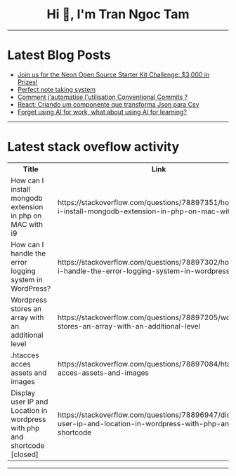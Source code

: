 <h1 align="center">Hi 👋, I'm Tran Ngoc Tam</h1>

---

# Latest Blog Posts 
<!-- BLOG-POST-LIST:START -->
- [Join us for the Neon Open Source Starter Kit Challenge: $3,000 in Prizes!](https://dev.to/devteam/join-us-for-the-neon-open-source-starter-kit-challenge-3000-in-prizes-3oe2)
- [Perfect note taking system](https://dev.to/morphzg/perfect-note-taking-system-4lhe)
- [Comment j&#39;automatise l&#39;utilisation Conventional Commits ?](https://dev.to/tontz/comment-jautomatise-lutilisation-conventional-commits--29ea)
- [React: Criando um componente que transforma Json para Csv](https://dev.to/mayconbalves/react-criando-um-componente-que-transforma-json-para-csv-482f)
- [Forget using AI for work, what about using AI for learning?](https://dev.to/pitifulpete/forget-using-ai-for-work-what-about-using-ai-for-learning-3392)
<!-- BLOG-POST-LIST:END -->

---

# Latest stack oveflow activity
<table>
  <tr><th>Title</th><th>Link</th></tr>
  <!-- STACKOVERFLOW:START --><tr><td>How can I install mongodb extension in php on MAC with i9</td><td>https://stackoverflow.com/questions/78897351/how-can-i-install-mongodb-extension-in-php-on-mac-with-i9</td></tr><tr><td>How can I handle the error logging system in WordPress?</td><td>https://stackoverflow.com/questions/78897302/how-can-i-handle-the-error-logging-system-in-wordpress</td></tr><tr><td>Wordpress stores an array with an additional level</td><td>https://stackoverflow.com/questions/78897205/wordpress-stores-an-array-with-an-additional-level</td></tr><tr><td>.htacces acces assets and images</td><td>https://stackoverflow.com/questions/78897084/htacces-acces-assets-and-images</td></tr><tr><td>Display user IP and Location in wordpress with php and shortcode [closed]</td><td>https://stackoverflow.com/questions/78896947/display-user-ip-and-location-in-wordpress-with-php-and-shortcode</td></tr><!-- STACKOVERFLOW:END -->
</table>

---


